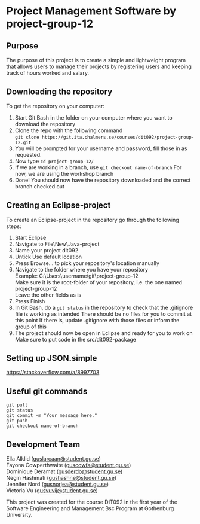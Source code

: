 
# Project Management Software by project-group-12

## Purpose
The purpose of this project is to create a simple and lightweight program that allows users to manage their projects by registering users and keeping track of hours worked and salary. 

## Downloading the repository  
To get the repository on your computer:  
1. Start Git Bash in the folder on your computer where you want to download the repository  
2. Clone the repo with the following command  
	`git clone https://git.ita.chalmers.se/courses/dit092/project-group-12.git`  
3. You will be prompted for your username and password, fill those in as requested.
4. Now type `cd project-group-12/`
5. If we are working in a branch, use `git checkout name-of-branch` 
    For now, we are using the workshop branch
6. Done! You should now have the repository downloaded and the correct branch checked out  
  
## Creating an Eclipse-project  
To create an Eclipse-project in the repository go through the following steps:  
1. Start Eclipse  
2. Navigate to File\New\Java-project  
3. Name your project dit092  
4. Untick Use default location  
5. Press Browse... to pick your repository's location manually  
6. Navigate to the folder where you have your repository  
	Example: C:\Users\username\git\project-group-12  
	Make sure it is the root-folder of your repository, i.e. the one named project-group-12  
	Leave the other fields as is  
7. Press Finish  
8. In Git Bash, do a `git status` in the repository to check that the .gitignore file is working as intended
	There should be no files for you to commit at this point
	If there is, update .gitignore with those files or inform the group of this
9. The project should now be open in Eclipse and ready for you to work on  
Make sure to put code in the src/dit092-package  

## Setting up JSON.simple
https://stackoverflow.com/a/8997703
  
## Useful git commands  
`git pull`  
`git status`  
`git commit -m "Your message here."`  
`git push`  
`git checkout name-of-branch`  

## Development Team
Ella Alklid (guslarcaan@student.gu.se)  
Fayona Cowperthwaite (guscowfa@student.gu.se)  
Dominique Deramat (gusderdo@student.gu.se)  
Negin Hashmati (gushashne@student.gu.se)  
Jennifer Nord (gusnorjea@student.gu.se)  
Victoria Vu (gusvuvij@student.gu.se)  


This project was created for the course DIT092 in the first year of the Software Engineering and Management Bsc Program at Gothenburg University.
